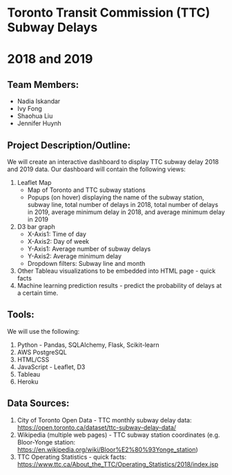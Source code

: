 # Toronto Transit Commission (TTC) Subway Delays 
# 2018 and 2019

## **Team Members:**
- Nadia Iskandar
- Ivy Fong
- Shaohua Liu
- Jennifer Huynh

## **Project Description/Outline:**
We will create an interactive dashboard to display TTC subway delay 2018 and 2019 data. Our dashboard will contain the following views:

1.	Leaflet Map
	- Map of Toronto and TTC subway stations
	- Popups (on hover) displaying the name of the subway station, subway line, total number of delays in 2018, total number of delays in 2019, average minimum delay in 2018, and average minimum delay in 2019
2.	D3 bar graph
	- X-Axis1: Time of day 
	- X-Axis2: Day of week 
	- Y-Axis1: Average number of subway delays 
	- Y-Axis2: Average minimum delay 
	- Dropdown filters: Subway line and month
3.	Other Tableau visualizations to be embedded into HTML page - quick facts
4. 	Machine learning prediction results - predict the probability of delays at a certain time. 

## **Tools:**
We will use the following:
1. Python - Pandas, SQLAlchemy, Flask, Scikit-learn
2. AWS PostgreSQL
3. HTML/CSS
4. JavaScript - Leaflet, D3
5. Tableau
6. Heroku

## **Data Sources:**
1.	City of Toronto Open Data - TTC monthly subway delay data: https://open.toronto.ca/dataset/ttc-subway-delay-data/
2.	Wikipedia (multiple web pages) - TTC subway station coordinates (e.g. Bloor-Yonge station: https://en.wikipedia.org/wiki/Bloor%E2%80%93Yonge_station)
3. 	TTC Operating Statistics - quick facts: https://www.ttc.ca/About_the_TTC/Operating_Statistics/2018/index.jsp
